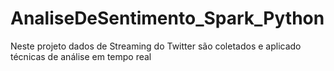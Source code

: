 # AnaliseDeSentimento_Spark_Python
Neste  projeto  dados  de  Streaming  do  Twitter são coletados e  aplicado técnicas  de  análise  em  tempo  real

